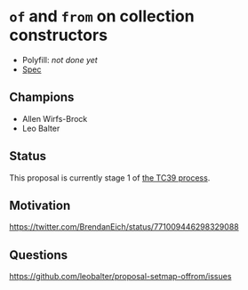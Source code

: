 # `of` and `from` on collection constructors


- Polyfill: _not done yet_
- [Spec](https://tc39.github.io/proposal-setmap-offrom/)


## Champions

- Allen Wirfs-Brock
- Leo Balter


## Status

This proposal is currently stage 1 of [the TC39 process](https://github.com/tc39/ecma262/).


## Motivation

https://twitter.com/BrendanEich/status/771009446298329088


## Questions

https://github.com/leobalter/proposal-setmap-offrom/issues
